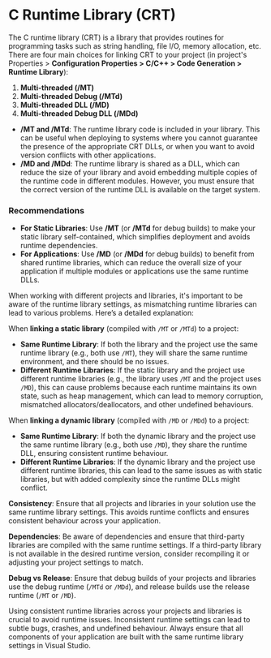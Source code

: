 # C Runtime Library (CRT)

The C runtime library (CRT) is a library that provides routines for programming tasks such as string handling, file I/O, memory allocation, etc. There are four main choices for linking CRT to your project (in project's Properties > **Configuration Properties > C/C++ > Code Generation > Runtime Library**):

1. **Multi-threaded (/MT)**
2. **Multi-threaded Debug (/MTd)**
3. **Multi-threaded DLL (/MD)**
4. **Multi-threaded Debug DLL (/MDd)**

- **/MT and /MTd**: The runtime library code is included in your library. This can be useful when deploying to systems where you cannot guarantee the presence of the appropriate CRT DLLs, or when you want to avoid version conflicts with other applications.
- **/MD and /MDd**: The runtime library is shared as a DLL, which can reduce the size of your library and avoid embedding multiple copies of the runtime code in different modules. However, you must ensure that the correct version of the runtime DLL is available on the target system.

### Recommendations

- **For Static Libraries**: Use **/MT** (or **/MTd** for debug builds) to make your static library self-contained, which simplifies deployment and avoids runtime dependencies.
- **For Applications**: Use **/MD** (or **/MDd** for debug builds) to benefit from shared runtime libraries, which can reduce the overall size of your application if multiple modules or applications use the same runtime DLLs.

When working with different projects and libraries, it's important to be aware of the runtime library settings, as mismatching runtime libraries can lead to various problems. Here’s a detailed explanation:

When **linking a static library** (compiled with `/MT` or `/MTd`) to a project:

- **Same Runtime Library**: If both the library and the project use the same runtime library (e.g., both use `/MT`), they will share the same runtime environment, and there should be no issues.
- **Different Runtime Libraries**: If the static library and the project use different runtime libraries (e.g., the library uses `/MT` and the project uses `/MD`), this can cause problems because each runtime maintains its own state, such as heap management, which can lead to memory corruption, mismatched allocators/deallocators, and other undefined behaviours.

When **linking a dynamic library** (compiled with `/MD` or `/MDd`) to a project:

- **Same Runtime Library**: If both the dynamic library and the project use the same runtime library (e.g., both use `/MD`), they share the runtime DLL, ensuring consistent runtime behaviour.
- **Different Runtime Libraries**: If the dynamic library and the project use different runtime libraries, this can lead to the same issues as with static libraries, but with added complexity since the runtime DLLs might conflict.

**Consistency**: Ensure that all projects and libraries in your solution use the same runtime library settings. This avoids runtime conflicts and ensures consistent behaviour across your application.

**Dependencies**: Be aware of dependencies and ensure that third-party libraries are compiled with the same runtime settings. If a third-party library is not available in the desired runtime version, consider recompiling it or adjusting your project settings to match.

**Debug vs Release**: Ensure that debug builds of your projects and libraries use the debug runtime (`/MTd` or `/MDd`), and release builds use the release runtime (`/MT` or `/MD`).

Using consistent runtime libraries across your projects and libraries is crucial to avoid runtime issues. Inconsistent runtime settings can lead to subtle bugs, crashes, and undefined behaviour. Always ensure that all components of your application are built with the same runtime library settings in Visual Studio.